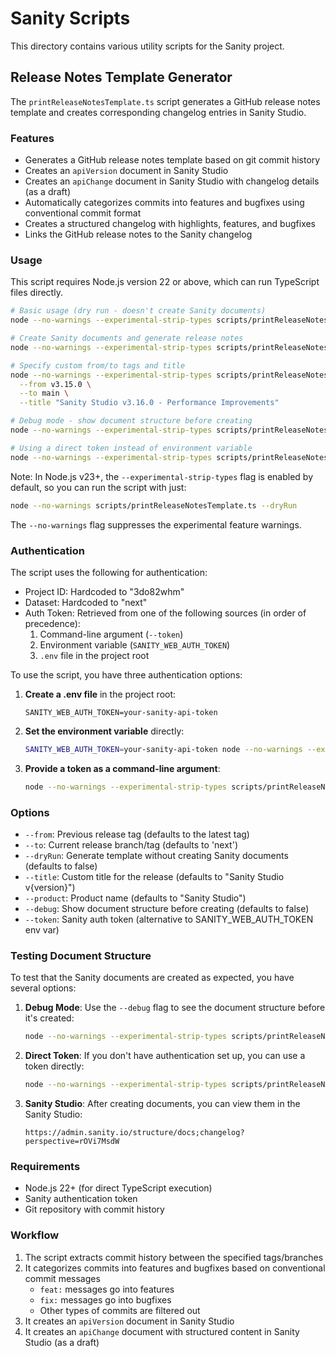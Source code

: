 # Sanity Scripts

This directory contains various utility scripts for the Sanity project.

## Release Notes Template Generator

The `printReleaseNotesTemplate.ts` script generates a GitHub release notes template and creates corresponding changelog entries in Sanity Studio.

### Features

- Generates a GitHub release notes template based on git commit history
- Creates an `apiVersion` document in Sanity Studio
- Creates an `apiChange` document in Sanity Studio with changelog details (as a draft)
- Automatically categorizes commits into features and bugfixes using conventional commit format
- Creates a structured changelog with highlights, features, and bugfixes
- Links the GitHub release notes to the Sanity changelog

### Usage

This script requires Node.js version 22 or above, which can run TypeScript files directly.

```bash
# Basic usage (dry run - doesn't create Sanity documents)
node --no-warnings --experimental-strip-types scripts/printReleaseNotesTemplate.ts --dryRun

# Create Sanity documents and generate release notes
node --no-warnings --experimental-strip-types scripts/printReleaseNotesTemplate.ts

# Specify custom from/to tags and title
node --no-warnings --experimental-strip-types scripts/printReleaseNotesTemplate.ts \
  --from v3.15.0 \
  --to main \
  --title "Sanity Studio v3.16.0 - Performance Improvements"

# Debug mode - show document structure before creating
node --no-warnings --experimental-strip-types scripts/printReleaseNotesTemplate.ts --debug

# Using a direct token instead of environment variable
node --no-warnings --experimental-strip-types scripts/printReleaseNotesTemplate.ts --token "your-sanity-api-token"
```

Note: In Node.js v23+, the `--experimental-strip-types` flag is enabled by default, so you can run the script with just:

```bash
node --no-warnings scripts/printReleaseNotesTemplate.ts --dryRun
```

The `--no-warnings` flag suppresses the experimental feature warnings.

### Authentication

The script uses the following for authentication:

- Project ID: Hardcoded to "3do82whm"
- Dataset: Hardcoded to "next"
- Auth Token: Retrieved from one of the following sources (in order of precedence):
  1. Command-line argument (`--token`)
  2. Environment variable (`SANITY_WEB_AUTH_TOKEN`)
  3. `.env` file in the project root

To use the script, you have three authentication options:

1. **Create a .env file** in the project root:

   ```
   SANITY_WEB_AUTH_TOKEN=your-sanity-api-token
   ```

2. **Set the environment variable** directly:

   ```bash
   SANITY_WEB_AUTH_TOKEN=your-sanity-api-token node --no-warnings --experimental-strip-types scripts/printReleaseNotesTemplate.ts
   ```

3. **Provide a token as a command-line argument**:
   ```bash
   node --no-warnings --experimental-strip-types scripts/printReleaseNotesTemplate.ts --token "your-sanity-api-token"
   ```

### Options

- `--from`: Previous release tag (defaults to the latest tag)
- `--to`: Current release branch/tag (defaults to 'next')
- `--dryRun`: Generate template without creating Sanity documents (defaults to false)
- `--title`: Custom title for the release (defaults to "Sanity Studio v{version}")
- `--product`: Product name (defaults to "Sanity Studio")
- `--debug`: Show document structure before creating (defaults to false)
- `--token`: Sanity auth token (alternative to SANITY_WEB_AUTH_TOKEN env var)

### Testing Document Structure

To test that the Sanity documents are created as expected, you have several options:

1. **Debug Mode**: Use the `--debug` flag to see the document structure before it's created:

   ```bash
   node --no-warnings --experimental-strip-types scripts/printReleaseNotesTemplate.ts --debug
   ```

2. **Direct Token**: If you don't have authentication set up, you can use a token directly:

   ```bash
   node --no-warnings --experimental-strip-types scripts/printReleaseNotesTemplate.ts --token "your-sanity-api-token"
   ```

3. **Sanity Studio**: After creating documents, you can view them in the Sanity Studio:
   ```
   https://admin.sanity.io/structure/docs;changelog?perspective=rOVi7MsdW
   ```

### Requirements

- Node.js 22+ (for direct TypeScript execution)
- Sanity authentication token
- Git repository with commit history

### Workflow

1. The script extracts commit history between the specified tags/branches
2. It categorizes commits into features and bugfixes based on conventional commit messages
   - `feat:` messages go into features
   - `fix:` messages go into bugfixes
   - Other types of commits are filtered out
3. It creates an `apiVersion` document in Sanity Studio
4. It creates an `apiChange` document with structured content in Sanity Studio (as a draft)
